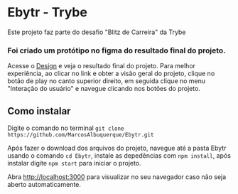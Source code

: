 # Ebytr - Trybe
Este projeto faz parte do desafio "Blitz de Carreira" da Trybe

### Foi criado um protótipo no figma do resultado final do projeto.
Acesse o [Design](https://www.figma.com/file/kAd7pJrCCujF6REx7LcJl9/Ebytr) e veja o resultado final
do projeto.
Para melhor experiência, ao clicar no link e obter a visão geral do projeto, clique no botão de play
no canto superior direito, em seguida clique no menu "Interação do usuário" e navegue clicando nos botões do projeto.

## Como instalar
Digite o comando no terminal `git clone https://github.com/MarcosAlbuquerque/Ebytr.git`

Após fazer o download dos arquivos do projeto, navegue até a pasta Ebytr usando o comando `cd Ebytr`,
instale as depedências com `npm install`, após instalar digite `npm start`
para iniciar o projeto.

Abra [http://localhost:3000](http://localhost:3000) para visualizar no seu navegador caso não seja aberto automaticamente.

